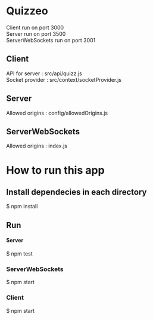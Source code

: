 # Quizzeo

Client run on port 3000  
Server run on port 3500  
ServerWebSockets run on port 3001  

## Client
API for server : src/api/quizz.js  
Socket provider : src/context/socketProvider.js  

## Server
Allowed origins : config/allowedOrigins.js  

## ServerWebSockets
Allowed origins : index.js  


# How to run this app 

## Install dependecies in each directory

  $ npm install
  
## Run
#### Server

  $ npm test
  
### ServerWebSockets

  $ npm start
  
### Client

  $ npm start
  
  
  
  






